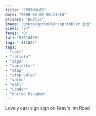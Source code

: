 ```yaml
---
title: "SPRINKLER"
date: "2008-03-06 00:11:54"
privacy: "public"
image: "photo/sprinkler/sprinkler.jpg"
views: "24"
faves: "0"
lat: "51518470"
lng: "-111622"
tags:
- "cast"
- "reliefe"
- "sign"
- "sprinkler"
- "stop"
- "stop valve"
- "valve"
- "wall"
- "London"
- "United Kingdom"
---
```

Lovely cast sign sign on Gray's Inn Road

